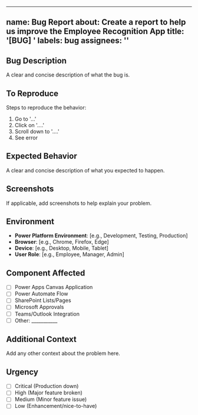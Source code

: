 <!--
   Copyright 2025 Kyle J. Coder

   Licensed under the Apache License, Version 2.0 (the "License");
   you may not use this file except in compliance with the License.
   You may obtain a copy of the License at

       http://www.apache.org/licenses/LICENSE-2.0

   Unless required by applicable law or agreed to in writing, software
   distributed under the License is distributed on an "AS IS" BASIS,
   WITHOUT WARRANTIES OR CONDITIONS OF ANY KIND, either express or implied.
   See the License for the specific language governing permissions and
   limitations under the License.
-->

---
name: Bug Report
about: Create a report to help us improve the Employee Recognition App
title: '[BUG] '
labels: bug
assignees: ''
---

## Bug Description
A clear and concise description of what the bug is.

## To Reproduce
Steps to reproduce the behavior:
1. Go to '...'
2. Click on '....'
3. Scroll down to '....'
4. See error

## Expected Behavior
A clear and concise description of what you expected to happen.

## Screenshots
If applicable, add screenshots to help explain your problem.

## Environment
- **Power Platform Environment**: [e.g., Development, Testing, Production]
- **Browser**: [e.g., Chrome, Firefox, Edge]
- **Device**: [e.g., Desktop, Mobile, Tablet]
- **User Role**: [e.g., Employee, Manager, Admin]

## Component Affected
- [ ] Power Apps Canvas Application
- [ ] Power Automate Flow
- [ ] SharePoint Lists/Pages
- [ ] Microsoft Approvals
- [ ] Teams/Outlook Integration
- [ ] Other: ___________

## Additional Context
Add any other context about the problem here.

## Urgency
- [ ] Critical (Production down)
- [ ] High (Major feature broken)
- [ ] Medium (Minor feature issue)
- [ ] Low (Enhancement/nice-to-have)
